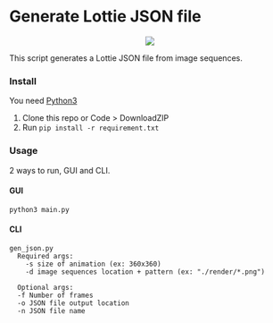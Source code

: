 # Generate Lottie JSON file

<p align="center">
  <img src="https://user-images.githubusercontent.com/1373867/153498388-af085143-6242-4f58-926c-64d3a31c2b51.png" />
</p>

This script generates a Lottie JSON file from image sequences.


### Install

You need [Python3](https://www.python.org/downloads/)

1. Clone this repo or Code > DownloadZIP
2. Run `pip install -r requirement.txt`


### Usage

2 ways to run, GUI and CLI.

#### GUI

`python3 main.py`

#### CLI

```
gen_json.py
  Required args:
    -s size of animation (ex: 360x360)
    -d image sequences location + pattern (ex: "./render/*.png")

  Optional args:
  -f Number of frames
  -o JSON file output location
  -n JSON file name
```

